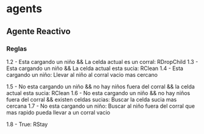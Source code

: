 # agents

## Agente Reactivo

### Reglas

1.2 - Esta cargando un niño && La celda actual es un corral: RDropChild
1.3 - Esta cargando un niño && La celda actual esta sucia: RClean
1.4 - Esta cargando un niño: Llevar al niño al corral vacio mas cercano

1.5 - No esta cargando un niño && no hay niños fuera del corral && la celda actual esta sucia: RClean
1.6 - No esta cargando un niño && no hay niños fuera del corral && existen celdas sucias: Buscar la celda sucia mas cercana
1.7 - No esta cargando un niño: Buscar al niño fuera del corral que mas rapido pueda llevar a un corral vacio

1.8 - True: RStay

